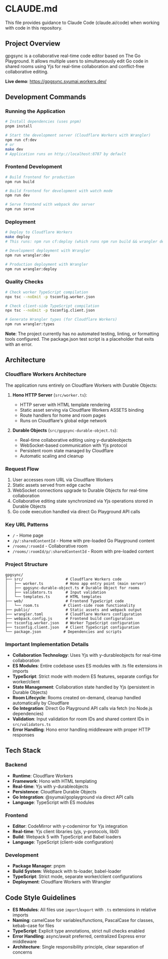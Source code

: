 # CLAUDE.md

This file provides guidance to Claude Code (claude.ai/code) when working with code in this repository.

## Project Overview

gpgsync is a collaborative real-time code editor based on The Go Playground. It allows multiple users to simultaneously edit Go code in shared rooms using Yjs for real-time collaboration and conflict-free collaborative editing.

**Live demo**: https://gpgsync.syumai.workers.dev/

## Development Commands

### Running the Application
```bash
# Install dependencies (uses pnpm)
pnpm install

# Start the development server (Cloudflare Workers with Wrangler)
npm run cf:dev
# or
make dev
# Application runs on http://localhost:8787 by default
```

### Frontend Development
```bash
# Build frontend for production
npm run build

# Build frontend for development with watch mode
npm run dev

# Serve frontend with webpack dev server
npm run serve
```

### Deployment
```bash
# Deploy to Cloudflare Workers
make deploy
# This runs: npm run cf:deploy (which runs npm run build && wrangler deploy)

# Development deployment with Wrangler
npm run wrangler:dev

# Production deployment with Wrangler
npm run wrangler:deploy
```

### Quality Checks
```bash
# Check worker TypeScript compilation
npx tsc --noEmit -p tsconfig.worker.json

# Check client-side TypeScript compilation  
npx tsc --noEmit -p tsconfig.client.json

# Generate Wrangler types (for Cloudflare Workers)
npm run wrangler:types
```

**Note**: The project currently has no automated testing, linting, or formatting tools configured. The package.json test script is a placeholder that exits with an error.

## Architecture

### Cloudflare Workers Architecture
The application runs entirely on Cloudflare Workers with Durable Objects:

1. **Hono HTTP Server** (`src/worker.ts`):
   - HTTP server with HTML template rendering
   - Static asset serving via Cloudflare Workers ASSETS binding
   - Route handlers for home and room pages
   - Runs on Cloudflare's global edge network

2. **Durable Objects** (`src/gpgsync-durable-object.ts`):
   - Real-time collaborative editing using y-durableobjects
   - WebSocket-based communication with Yjs protocol
   - Persistent room state managed by Cloudflare
   - Automatic scaling and cleanup

### Request Flow
1. User accesses room URL via Cloudflare Workers
2. Static assets served from edge cache
3. WebSocket connections upgrade to Durable Objects for real-time collaboration
4. Collaborative editing state synchronized via Yjs operations stored in Durable Objects
5. Go code execution handled via direct Go Playground API calls

### Key URL Patterns
- `/` - Home page
- `/p/:sharedContentId` - Home with pre-loaded Go Playground content
- `/rooms/:roomId` - Collaborative room
- `/rooms/:roomId/p/:sharedContentId` - Room with pre-loaded content

### Project Structure
```
gpgsync/
├── src/                   # Cloudflare Workers code
│   ├── worker.ts          # Hono app entry point (main server)
│   ├── gpgsync-durable-object.ts # Durable Object for rooms
│   ├── validators.ts      # Input validation
│   └── templates.ts       # HTML templates
├── web/                   # Frontend TypeScript code
│   └── room.ts           # Client-side room functionality
├── public/                # Static assets and webpack output
├── wrangler.toml          # Cloudflare Workers configuration
├── webpack.config.js      # Frontend build configuration
├── tsconfig.worker.json   # Worker TypeScript configuration
├── tsconfig.client.json   # Client TypeScript configuration
└── package.json          # Dependencies and scripts
```

### Important Implementation Details

- **Collaboration Technology**: Uses Yjs with y-durableobjects for real-time collaboration
- **ES Modules**: Entire codebase uses ES modules with .ts file extensions in imports
- **TypeScript**: Strict mode with modern ES features, separate configs for worker/client
- **State Management**: Collaboration state handled by Yjs (persistent in Durable Objects)
- **Room Lifecycle**: Rooms created on-demand, cleanup handled automatically by Cloudflare
- **Go Integration**: Direct Go Playground API calls via fetch (no Node.js dependencies)
- **Validation**: Input validation for room IDs and shared content IDs in `src/validators.ts`
- **Error Handling**: Hono error handling middleware with proper HTTP responses

## Tech Stack

### Backend
- **Runtime**: Cloudflare Workers
- **Framework**: Hono with HTML templating
- **Real-time**: Yjs with y-durableobjects
- **Persistence**: Cloudflare Durable Objects
- **Go Integration**: @syumai/goplayground via direct API calls
- **Language**: TypeScript with ES modules

### Frontend  
- **Editor**: CodeMirror with y-codemirror for Yjs integration
- **Real-time**: Yjs client libraries (yjs, y-protocols, lib0)
- **Build**: Webpack 5 with TypeScript and Babel loaders
- **Language**: TypeScript (client-side configuration)

### Development
- **Package Manager**: pnpm
- **Build System**: Webpack with ts-loader, babel-loader
- **TypeScript**: Strict mode, separate worker/client configurations
- **Deployment**: Cloudflare Workers with Wrangler

## Code Style Guidelines

- **ES Modules**: All files use `import`/`export` with `.ts` extensions in relative imports
- **Naming**: camelCase for variables/functions, PascalCase for classes, kebab-case for files
- **TypeScript**: Explicit type annotations, strict null checks enabled
- **Error Handling**: async/await preferred, centralized Express error middleware
- **Architecture**: Single responsibility principle, clear separation of concerns